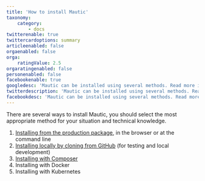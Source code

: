 ```yaml
---
title: 'How to install Mautic'
taxonomy:
    category:
        - docs
twitterenable: true
twittercardoptions: summary
articleenabled: false
orgaenabled: false
orga:
    ratingValue: 2.5
orgaratingenabled: false
personenabled: false
facebookenable: true
googledesc: 'Mautic can be installed using several methods. Read more in the official community documentation.'
twitterdescription: 'Mautic can be installed using several methods. Read more in the official community documentation.'
facebookdesc: 'Mautic can be installed using several methods. Read more in the official community documentation.'
---
```


There are several ways to install Mautic, you should select the most appropriate method for your situation and technical knowledge.

1. [Installing from the production package][production-package], in the browser or at the command line
2. [Installing locally by cloning from GitHub][github] (for testing and local development)
3. [Installing with Composer][composer]
4. Installing with Docker
5. Installing with Kubernetes

[production-package]: </setup/how-to-install-mautic/install-mautic-from-package>
[github]: </setup/how-to-install-mautic/install-mautic-from-github>
[composer]: </setup/how-to-install-mautic/install-and-manage-mautic-with-composer>